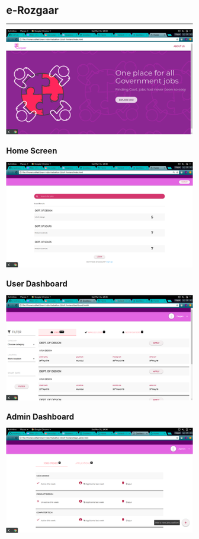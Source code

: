# e-Rozgaar
- - -
![alt](./sif-frontend/img/ss1.png)

## Home Screen

![alt](./sif-frontend/img/home_screen.png)

## User Dashboard

![alt](./sif-frontend/img/user_dash.png)

## Admin Dashboard

![alt](./sif-frontend/img/admin_dash.png)
